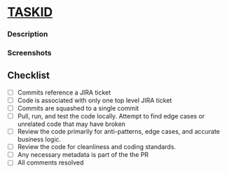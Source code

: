 # [TASKID](https://underarmour.atlassian.net/browse/TASKID)

### Description

### Screenshots


Checklist
----
- [ ] Commits reference a JIRA ticket
- [ ] Code is associated with only one top level JIRA ticket
- [ ] Commits are squashed to a single commit
- [ ] Pull, run, and test the code locally. Attempt to find edge cases or unrelated code that may have broken
- [ ] Review the code primarily for anti-patterns, edge cases, and accurate business logic.
- [ ] Review the code for cleanliness and coding standards.
- [ ] Any necessary metadata is part of the the PR
- [ ] All comments resolved
